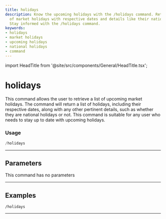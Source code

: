 ```yaml
---
title: holidays
description: Know the upcoming holidays with the /holidays command. Retrieve a list
  of market holidays with respective dates and details like their national status.
  Stay informed with the /holidays command.
keywords:
- holidays
- market holidays
- upcoming holidays
- national holidays
- command
---
```


import HeadTitle from '@site/src/components/General/HeadTitle.tsx';

<HeadTitle title="holidays - Discovery - Telegram - Reference | OpenBB Bot Docs" />

# holidays

This command allows the user to retrieve a list of upcoming market holidays. The command will return a list of holidays, including their respective dates, along with any other pertinent details, such as whether they are national holidays or not. This command is suitable for any user who needs to stay up to date with upcoming holidays.

### Usage

```python wordwrap
/holidays
```

---

## Parameters

This command has no parameters

---

## Examples

```
/holidays
```

---
